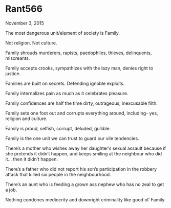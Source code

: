 # Rant566


November 3, 2015

The most dangerous unit/element of society is Family.

Not religion. Not culture.

Family shrouds murderers, rapists, paedophiles, thieves, delinquents, miscreants.

Family accepts crooks, sympathizes with the lazy man, denies right to justice.

Families are built on secrets. Defending ignoble exploits.

Family internalizes pain as much as it celebrates pleasure.

Family confidences are half the time dirty, outrageous, inexcusable filth. 

Family sets one foot out and corrupts everything around, including- yes, religion and culture.

Family is proud, selfish, corrupt, deluded, gullible.

Family is the one unit we can trust to guard our vile tendencies.

There’s a mother who wishes away her daughter’s sexual assault because if she pretends it didn’t happen, and keeps smiling at the neighbour who did it… then it didn’t happen.

There’s a father who did not report his son’s participation in the robbery attack that killed six people in the neighbourhood.

There’s an aunt who is feeding a grown ass nephew who has no zeal to get a job.

Nothing condones mediocrity and downright criminality like good ol’ Family.